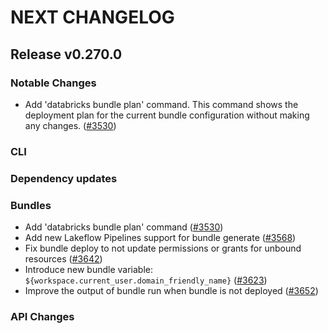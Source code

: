 # NEXT CHANGELOG

## Release v0.270.0

### Notable Changes
* Add 'databricks bundle plan' command. This command shows the deployment plan for the current bundle configuration without making any changes. ([#3530](https://github.com/databricks/cli/pull/3530))

### CLI

### Dependency updates

### Bundles
* Add 'databricks bundle plan' command ([#3530](https://github.com/databricks/cli/pull/3530))
* Add new Lakeflow Pipelines support for bundle generate ([#3568](https://github.com/databricks/cli/pull/3568))
* Fix bundle deploy to not update permissions or grants for unbound resources ([#3642](https://github.com/databricks/cli/pull/3642))
* Introduce new bundle variable: `${workspace.current_user.domain_friendly_name}` ([#3623](https://github.com/databricks/cli/pull/3623))
* Improve the output of bundle run when bundle is not deployed ([#3652](https://github.com/databricks/cli/pull/3652))

### API Changes
